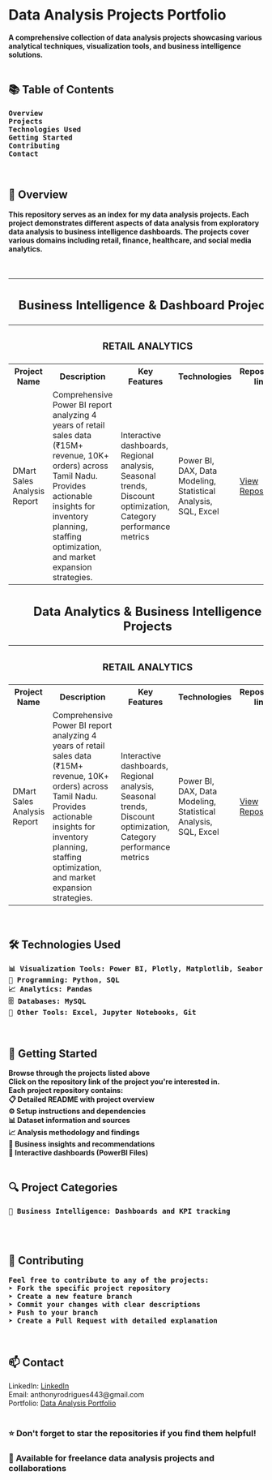 <h1>Data Analysis Projects Portfolio</h1>
<b>A comprehensive collection of data analysis projects showcasing various analytical techniques, visualization tools, and business intelligence solutions.</b>
<br><br>
<h2>📚 Table of Contents</h2>
<pre><b>Overview
Projects
Technologies Used
Getting Started
Contributing
Contact
</b></pre>
<br>
<h2>🎯 Overview</h2>
<b>This repository serves as an index for my data analysis projects. Each project demonstrates different aspects of data analysis from exploratory data analysis to business intelligence dashboards. The projects cover various domains including retail, finance, healthcare, and social media analytics.</b>
<br><br><br>
<table>
  <tr><th colspan="5"><h2>Business Intelligence & Dashboard Projects</h2></th></tr>
  <tr><th colspan="5"><h3>RETAIL ANALYTICS</h3></th></tr>
  <tr><th>Project Name</th>    <th>Description</th>    <th>Key Features</th>    <th>Technologies</th>    <th>Repository link</th></tr>
  <tr>
    <td>DMart Sales Analysis Report</td>
    <td>Comprehensive Power BI report analyzing 4 years of retail sales data (₹15M+ revenue, 10K+ orders) across Tamil Nadu. Provides actionable insights for inventory planning, staffing optimization, and market expansion strategies.</td>
    <td>Interactive dashboards, Regional analysis, Seasonal trends, Discount optimization, Category performance metrics</td>
    <td>Power BI, DAX, Data Modeling, Statistical Analysis, SQL, Excel</td>
    <td><a href="#" target="_blank">View Repository</a></td>
  </tr>

  <tr><th colspan="5"><h2>Data Analytics & Business Intelligence Projects</h2></th></tr>
  <tr><th colspan="5"><h3>RETAIL ANALYTICS</h3></th></tr>
  <tr><th>Project Name</th>    <th>Description</th>    <th>Key Features</th>    <th>Technologies</th>    <th>Repository link</th></tr>
  <tr>
    <td>DMart Sales Analysis Report</td>
    <td>Comprehensive Power BI report analyzing 4 years of retail sales data (₹15M+ revenue, 10K+ orders) across Tamil Nadu. Provides actionable insights for inventory planning, staffing optimization, and market expansion strategies.</td>
    <td>Interactive dashboards, Regional analysis, Seasonal trends, Discount optimization, Category performance metrics</td>
    <td>Power BI, DAX, Data Modeling, Statistical Analysis, SQL, Excel</td>
    <td><a href="#" target="_blank">View Repository</a></td>
  </tr>
</table>


<br>
<h2>🛠️ Technologies Used</h2>
<pre><b>📊 Visualization Tools: Power BI, Plotly, Matplotlib, Seaborn
🐍 Programming: Python, SQL
📈 Analytics: Pandas
🗄️ Databases: MySQL
🔧 Other Tools: Excel, Jupyter Notebooks, Git</b></pre>

<br>
<h2>🚀 Getting Started</h2>
<b>
Browse through the projects listed above<br>
Click on the repository link of the project you're interested in.<br>
Each project repository contains:<br>
📋 Detailed README with project overview<br>
⚙️ Setup instructions and dependencies<br>
📊 Dataset information and sources<br>
📈 Analysis methodology and findings<br>
🎯 Business insights and recommendations<br>
📱 Interactive dashboards (PowerBI Files)</b>
<br><br>
<h2>🔍 Project Categories</h2>
<pre><b>🏢 Business Intelligence: Dashboards and KPI tracking</b></pre>
<br><br>
<h2>🤝 Contributing</h2>
<pre><b>Feel free to contribute to any of the projects:
➤ Fork the specific project repository
➤ Create a new feature branch
➤ Commit your changes with clear descriptions
➤ Push to your branch
➤ Create a Pull Request with detailed explanation</b></pre><br>
<h2>📫 Contact</h2>
LinkedIn: <a href="https://linkedin.com/in/anthonyrodrigues443">LinkedIn</a>
<br>Email: anthonyrodrigues443@gmail.com
<br>Portfolio: <a href="#">Data Analysis Portfolio</a>
<br><br>
<h3>⭐ Don't forget to star the repositories if you find them helpful!</h3>
<h3>💼 Available for freelance data analysis projects and collaborations</h3></document_content>
</invoke>